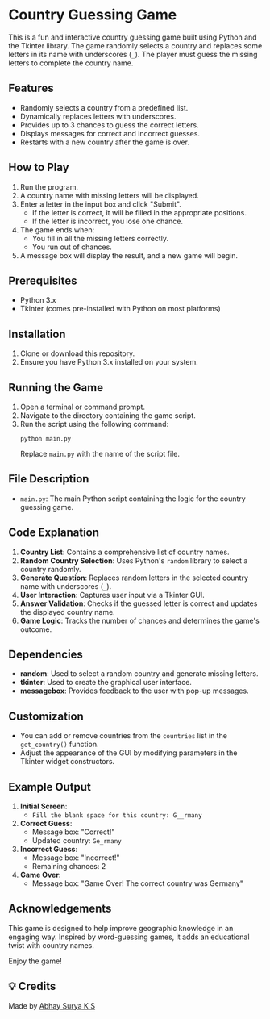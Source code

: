 # Country Guessing Game

This is a fun and interactive country guessing game built using Python and the Tkinter library. The game randomly selects a country and replaces some letters in its name with underscores (`_`). The player must guess the missing letters to complete the country name.

## Features
- Randomly selects a country from a predefined list.
- Dynamically replaces letters with underscores.
- Provides up to 3 chances to guess the correct letters.
- Displays messages for correct and incorrect guesses.
- Restarts with a new country after the game is over.

## How to Play
1. Run the program.
2. A country name with missing letters will be displayed.
3. Enter a letter in the input box and click "Submit".
   - If the letter is correct, it will be filled in the appropriate positions.
   - If the letter is incorrect, you lose one chance.
4. The game ends when:
   - You fill in all the missing letters correctly.
   - You run out of chances.
5. A message box will display the result, and a new game will begin.

## Prerequisites
- Python 3.x
- Tkinter (comes pre-installed with Python on most platforms)

## Installation
1. Clone or download this repository.
2. Ensure you have Python 3.x installed on your system.

## Running the Game
1. Open a terminal or command prompt.
2. Navigate to the directory containing the game script.
3. Run the script using the following command:
   ```
   python main.py
   ```
   Replace `main.py` with the name of the script file.

## File Description
- `main.py`: The main Python script containing the logic for the country guessing game.

## Code Explanation
1. **Country List**: Contains a comprehensive list of country names.
2. **Random Country Selection**: Uses Python's `random` library to select a country randomly.
3. **Generate Question**: Replaces random letters in the selected country name with underscores (`_`).
4. **User Interaction**: Captures user input via a Tkinter GUI.
5. **Answer Validation**: Checks if the guessed letter is correct and updates the displayed country name.
6. **Game Logic**: Tracks the number of chances and determines the game's outcome.

## Dependencies
- **random**: Used to select a random country and generate missing letters.
- **tkinter**: Used to create the graphical user interface.
- **messagebox**: Provides feedback to the user with pop-up messages.

## Customization
- You can add or remove countries from the `countries` list in the `get_country()` function.
- Adjust the appearance of the GUI by modifying parameters in the Tkinter widget constructors.

## Example Output
1. **Initial Screen**:
   - `Fill the blank space for this country: G__rmany`
2. **Correct Guess**:
   - Message box: "Correct!"
   - Updated country: `Ge_rmany`
3. **Incorrect Guess**:
   - Message box: "Incorrect!"
   - Remaining chances: 2
4. **Game Over**:
   - Message box: "Game Over! The correct country was Germany"

## Acknowledgements
This game is designed to help improve geographic knowledge in an engaging way. Inspired by word-guessing games, it adds an educational twist with country names.

Enjoy the game!


## 💡 Credits

Made by [Abhay Surya K S](https://github.com/AbhaySuryaKS/) 
